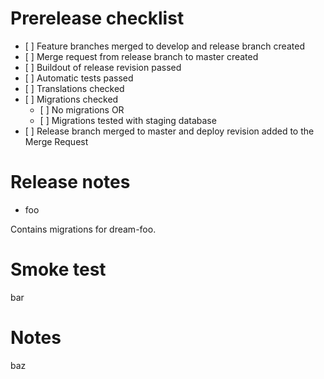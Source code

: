 
Prerelease checklist
====================

- [ ] Feature branches merged to develop and release branch created
- [ ] Merge request from release branch to master created
- [ ] Buildout of release revision passed
- [ ] Automatic tests passed
- [ ] Translations checked
- [ ] Migrations checked
  - [ ] No migrations OR
  - [ ] Migrations tested with staging database
- [ ] Release branch merged to master and deploy revision added to the Merge Request

Release notes
=============

- foo

Contains migrations for dream-foo.

Smoke test
==========

bar

Notes
=====

baz

